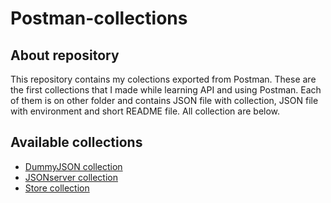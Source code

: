 # Postman-collections

## About repository
This repository contains my colections exported from Postman. 
These are the first collections that I made while learning API and using Postman.
Each of them is on other folder and contains JSON file with collection, JSON file with environment and short README file. 
All collection are below. 

## Available collections
* [DummyJSON collection](https://github.com/pawelhachula/Postman-collections/tree/main/DummyJSON%20collection)
* [JSONserver collection](https://github.com/pawelhachula/Postman-collections/tree/main/JSONserwer%20collection)
* [Store collection](https://github.com/pawelhachula/Postman-collections/tree/main/Store%20collection)
